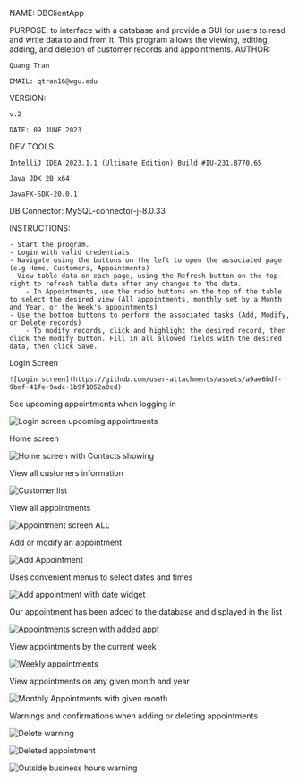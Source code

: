 NAME: DBClientApp

PURPOSE: to interface with a database and provide a GUI for users to read and write data to and from it. This program allows the viewing, editing, adding, and deletion of customer records and appointments.
AUTHOR: 

	Quang Tran

	EMAIL: qtran16@wgu.edu
 
VERSION: 

	v.2

	DATE: 09 JUNE 2023
    
DEV TOOLS: 

	IntelliJ IDEA 2023.1.1 (Ultimate Edition) Build #IU-231.8770.65
			
	Java JDK 20 x64
   
	JavaFX-SDK-20.0.1
   
DB Connector: MySQL-connector-j-8.0.33

INSTRUCTIONS:

	- Start the program.
	- Login with valid credentials
	- Navigate using the buttons on the left to open the associated page (e.g Home, Customers, Appointments)
	- View table data on each page, using the Refresh button on the top-right to refresh table data after any changes to the data.
	    - In Appointments, use the radio buttons on the top of the table to select the desired view (All appointments, monthly set by a Month and Year, or the Week's appointments)
	- Use the bottom buttons to perform the associated tasks (Add, Modify, or Delete records)
	    - To modify records, click and highlight the desired record, then click the modify button. Fill in all allowed fields with the desired data, then click Save.

Login Screen

	![Login screen](https://github.com/user-attachments/assets/a9ae6bdf-9bef-41fe-9adc-1b9f1852a0cd)

See upcoming appointments when logging in

![Login screen upcoming appointments](https://github.com/user-attachments/assets/73ec8bb7-0547-4498-acea-875e9b479797)

Home screen

![Home screen with Contacts showing](https://github.com/user-attachments/assets/7f2aa045-8632-489f-8376-41d341c16790)

View all customers information

![Customer list](https://github.com/user-attachments/assets/e8e60576-bae7-4a4e-b6d3-b0686e8b3f82)

View all appointments

![Appointment screen ALL](https://github.com/user-attachments/assets/f2b3a477-74b5-4683-9d63-a469cf372a35)

Add or modify an appointment

![Add Appointment](https://github.com/user-attachments/assets/26db0a05-96c5-4a7a-aacb-534d06ae7e1d)

Uses convenient menus to select dates and times

![Add appointment with date widget](https://github.com/user-attachments/assets/3b868918-e8ff-4db3-ae35-b7b343ff03a6)

Our appointment has been added to the database and displayed in the list

![Appointments screen with added appt](https://github.com/user-attachments/assets/bee67280-c3e3-4c3d-98c7-b97086a93a27)

View appointments by the current week

![Weekly appointments](https://github.com/user-attachments/assets/f1d42320-cf72-4ab4-880d-1182b378a408)

View appointments on any given month and year

![Monthly Appointments with given month](https://github.com/user-attachments/assets/2c10918f-64d2-4247-9777-90c20fd506e7)

Warnings and confirmations when adding or deleting appointments

![Delete warning](https://github.com/user-attachments/assets/992cc665-fab9-4b8f-82cc-df7f55a8200a)

![Deleted appointment](https://github.com/user-attachments/assets/f425862d-e63e-42fe-b2cb-acc9282aff9e)

![Outside business hours warning](https://github.com/user-attachments/assets/2f2c8f05-b0c9-4f38-a938-ca2caa942a99)
